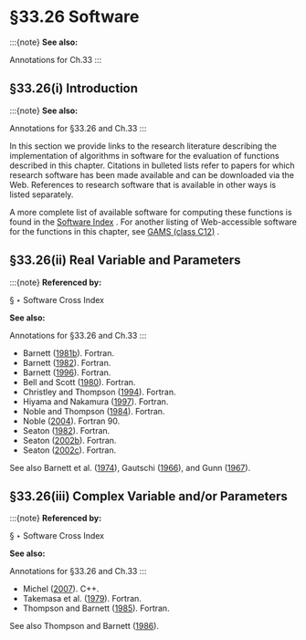 # §33.26 Software

:::{note}
**See also:**

Annotations for Ch.33
:::


## §33.26(i) Introduction

:::{note}
**See also:**

Annotations for §33.26 and Ch.33
:::

In this section we provide links to the research literature describing the implementation of algorithms in software for the evaluation of functions described in this chapter. Citations in bulleted lists refer to papers for which research software has been made available and can be downloaded via the Web. References to research software that is available in other ways is listed separately.

A more complete list of available software for computing these functions is found in the [Software Index](./software/index.md) . For another listing of Web-accessible software for the functions in this chapter, see [GAMS (class C12)](https://gams.nist.gov/serve.cgi/Class/C12/) .


## §33.26(ii) Real Variable and Parameters

:::{note}
**Referenced by:**

§ ‣ Software Cross Index

**See also:**

Annotations for §33.26 and Ch.33
:::

* Barnett ([1981b](./bib/B.html#bib198 "KLEIN: Coulomb functions for real λ and positive energy to high accuracy")). Fortran.
* Barnett ([1982](./bib/B.html#bib199 "COULFG: Coulomb and Bessel functions and their derivatives, for real arguments, by Steed’s method")). Fortran.
* Barnett ([1996](./bib/B.html#bib200 "The Calculation of Spherical Bessel Functions and Coulomb Functions")). Fortran.
* Bell and Scott ([1980](./bib/B.html#bib230 "Coulomb functions (negative energies)")). Fortran.
* Christley and Thompson ([1994](./bib/C.html#bib498 "CRCWFN: Coupled real Coulomb wavefunctions")). Fortran.
* Hiyama and Nakamura ([1997](./bib/H.html#bib1090 "Two-center Coulomb functions")). Fortran.
* Noble and Thompson ([1984](./bib/N.html#bib1727 "COULN, a program for evaluating negative energy Coulomb functions")). Fortran.
* Noble ([2004](./bib/N.html#bib1726 "Evaluation of negative energy Coulomb (Whittaker) functions")). Fortran 90.
* Seaton ([1982](./bib/S.html#bib2031 "Coulomb functions analytic in the energy")). Fortran.
* Seaton ([2002b](./bib/S.html#bib2035 "FGH, a code for the calculation of Coulomb radial wave functions from series expansions")). Fortran.
* Seaton ([2002c](./bib/S.html#bib2036 "NUMER, a code for Numerov integrations of Coulomb functions")). Fortran.

See also Barnett et al. ([1974](./bib/B.html#bib201 "Coulomb wave functions for all real η and ρ")), Gautschi ([1966](./bib/G.html#bib876 "Algorithm 292: Regular Coulomb wave functions")), and Gunn ([1967](./bib/G.html#bib1001 "Algorithm 300: Coulomb wave functions")).


## §33.26(iii) Complex Variable and/or Parameters

:::{note}
**Referenced by:**

§ ‣ Software Cross Index

**See also:**

Annotations for §33.26 and Ch.33
:::

* Michel ([2007](./bib/M.html#bib1606 "Precise Coulomb wave functions for a wide range of complex ℓ , η and z")). C++.
* Takemasa et al. ([1979](./bib/T.html#bib2199 "Coulomb functions with complex angular momenta")). Fortran.
* Thompson and Barnett ([1985](./bib/T.html#bib2243 "COULCC: A continued-fraction algorithm for Coulomb functions of complex order with complex arguments")). Fortran.

See also Thompson and Barnett ([1986](./bib/T.html#bib2244 "Coulomb and Bessel functions of complex arguments and order")).
